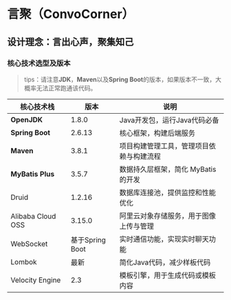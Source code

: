 # 言聚（ConvoCorner）

## 设计理念：言出心声，聚集知己

### 核心技术选型及版本

>tips：请注意**JDK**，**Maven**以及**Spring Boot**的版本，如果版本不一致，大概率无法正常跑通该代码。

| 核心技术栈 | 版本 | 说明 |
| --- | --- | --- |
| **OpenJDK** | 1.8.0 | Java开发包，运行Java代码必备 |
| **Spring Boot** | 2.6.13 | 核心框架，构建后端服务 |
| **Maven** | 3.8.1 | 项目构建管理工具，管理项目依赖与构建流程 |
| **MyBatis Plus** | 3.5.7 | 数据持久层框架，简化 MyBatis 的开发 |
| Druid | 1.2.16 | 数据库连接池，提供监控和性能优化 |
| Alibaba Cloud OSS | 3.15.0 | 阿里云对象存储服务，用于图像上传与管理 |
| WebSocket | 基于Spring Boot | 实时通信功能，实现实时聊天功能 |
| Lombok | 最新 | 简化Java代码，减少样板代码 |
| Velocity Engine | 2.3 | 模板引擎，用于生成代码或模板内容 |

